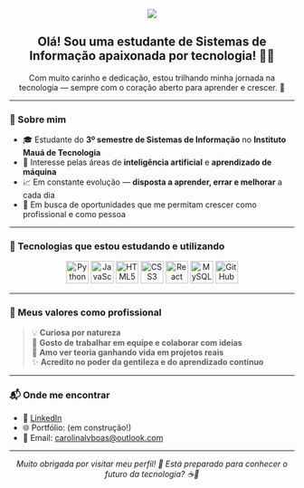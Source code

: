 
<p align="center">
  <img src="https://capsule-render.vercel.app/api?type=waving&color=6a11cb&height=200&section=header&text=Seja%20bem-vindo(a)%20💻✨&fontSize=30&fontColor=ffffff" />
</p>

<h2 align="center">Olá! Sou uma estudante de Sistemas de Informação apaixonada por tecnologia! 👩‍💻</h2>

<p align="center">
  Com muito carinho e dedicação, estou trilhando minha jornada na tecnologia — sempre com o coração aberto para aprender e crescer. 💜
</p>

---

### 🌸 Sobre mim
- 🎓 Estudante do **3º semestre de Sistemas de Informação** no <strong>Instituto Mauá de Tecnologia</strong>
- 🤖 Interesse pelas áreas de **inteligência artificial** e **aprendizado de máquina**
- 📈 Em constante evolução — **disposta a aprender, errar e melhorar** a cada dia
- 💼 Em busca de oportunidades que me permitam crescer como profissional e como pessoa

---

### 💼 Tecnologias que estou estudando e utilizando
<div align="center">
  <img src="https://cdn.jsdelivr.net/gh/devicons/devicon/icons/python/python-original.svg" width="40" height="40" title="Python" />
  <img src="https://cdn.jsdelivr.net/gh/devicons/devicon/icons/javascript/javascript-original.svg" width="40" height="40" title="JavaScript" />
  <img src="https://cdn.jsdelivr.net/gh/devicons/devicon/icons/html5/html5-original.svg" width="40" height="40" title="HTML5" />
  <img src="https://cdn.jsdelivr.net/gh/devicons/devicon/icons/css3/css3-original.svg" width="40" height="40" title="CSS3" />
  <img src="https://cdn.jsdelivr.net/gh/devicons/devicon/icons/react/react-original.svg" width="40" height="40" title="React" />
  <img src="https://cdn.jsdelivr.net/gh/devicons/devicon/icons/mysql/mysql-original.svg" width="40" height="40" title="MySQL" />
  <img src="https://cdn.jsdelivr.net/gh/devicons/devicon/icons/github/github-original.svg" width="40" height="40" title="GitHub" />
</div>

---

### 🌱 Meus valores como profissional
> 💡 **Curiosa por natureza**  
> 🤝 **Gosto de trabalhar em equipe e colaborar com ideias**  
> 🚀 **Amo ver teoria ganhando vida em projetos reais**  
> ✨ **Acredito no poder da gentileza e do aprendizado contínuo**

---

### 📬 Onde me encontrar
- 💼 [LinkedIn](https://www.linkedin.com/in/carolinalansoni/)  
- 🌐 Portfólio: (em construção!)
- 📧 Email: carolinalvboas@outlook.com

---

<p align="center">
  <i>Muito obrigada por visitar meu perfil! 💖  
  Está preparado para conhecer o futuro da tecnologia? ☕🚀</i>
</p>


